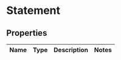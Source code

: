 
# Statement

## Properties
Name | Type | Description | Notes
------------ | ------------- | ------------- | -------------



